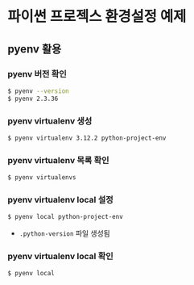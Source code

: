 # 파이썬 프로젝스 환경설정 예제

## pyenv 활용

### pyenv 버전 확인

```sh
$ pyenv --version
$ pyenv 2.3.36
```

### pyenv virtualenv 생성

```sh
$ pyenv virtualenv 3.12.2 python-project-env
```

### pyenv virtualenv 목록 확인

```sh
$ pyenv virtualenvs
```

### pyenv virtualenv local 설정

```sh
$ pyenv local python-project-env
```

- `.python-version` 파일 생성됨

### pyenv virtualenv local 확인

```sh
$ pyenv local
```

